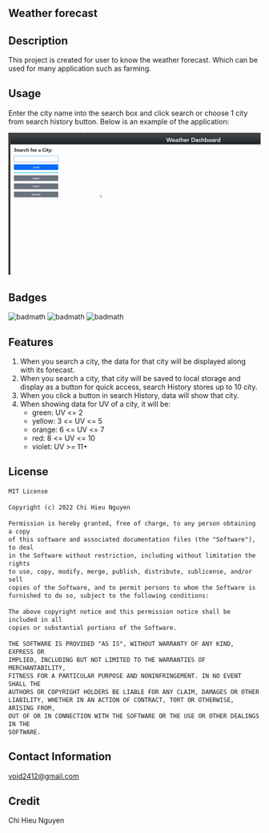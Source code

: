 # <Weather-Forecast>

## Weather forecast

## Description
This project is created for user to know the weather forecast. Which can be used for many application such as farming.


## Usage
Enter the city name into the search box and click search or choose 1 city from search history button.
Below is an example of the application:

![demo work of weather forecast](./resourceForReadme/demo.gif)



## Badges
![badmath](https://img.shields.io/badge/html-%20-green)
![badmath](https://img.shields.io/badge/bootstrap-%20-green)
![badmath](https://img.shields.io/badge/javascript-%20-green)

## Features

1. When you search a city, the data for that city will be displayed along with its forecast.
2. When you search a city, that city will be saved to local storage and display as a button for quick access, search History stores up to 10 city.
3. When you click a button in search History, data will show that city.
4. When showing data for UV of a city, it will be:
    - green: UV <= 2
    - yellow: 3 <= UV <= 5
    - orange: 6 <= UV <= 7
    - red: 8 <= UV <= 10
    - violet: UV >= 11+

## License
	MIT License

	Copyright (c) 2022 Chi Hieu Nguyen

	Permission is hereby granted, free of charge, to any person obtaining a copy
	of this software and associated documentation files (the "Software"), to deal
	in the Software without restriction, including without limitation the rights
	to use, copy, modify, merge, publish, distribute, sublicense, and/or sell
	copies of the Software, and to permit persons to whom the Software is
	furnished to do so, subject to the following conditions:

	The above copyright notice and this permission notice shall be included in all
	copies or substantial portions of the Software.

	THE SOFTWARE IS PROVIDED "AS IS", WITHOUT WARRANTY OF ANY KIND, EXPRESS OR
	IMPLIED, INCLUDING BUT NOT LIMITED TO THE WARRANTIES OF MERCHANTABILITY,
	FITNESS FOR A PARTICULAR PURPOSE AND NONINFRINGEMENT. IN NO EVENT SHALL THE
	AUTHORS OR COPYRIGHT HOLDERS BE LIABLE FOR ANY CLAIM, DAMAGES OR OTHER
	LIABILITY, WHETHER IN AN ACTION OF CONTRACT, TORT OR OTHERWISE, ARISING FROM,
	OUT OF OR IN CONNECTION WITH THE SOFTWARE OR THE USE OR OTHER DEALINGS IN THE
	SOFTWARE.

## Contact Information
void2412@gmail.com

## Credit
Chi Hieu Nguyen